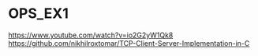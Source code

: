 # OPS_EX1
https://www.youtube.com/watch?v=io2G2yW1Qk8
https://github.com/nikhilroxtomar/TCP-Client-Server-Implementation-in-C
